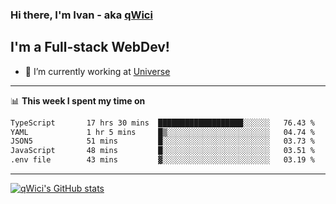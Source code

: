 ### Hi there, I'm Ivan - aka [qWici][website]

## I'm a Full-stack WebDev!
- 🔭 I’m currently working at [Universe][universe]

---

📊 **This week I spent my time on**
<!--START_SECTION:waka-->

```txt
TypeScript       17 hrs 30 mins  ███████████████████░░░░░░   76.43 %
YAML             1 hr 5 mins     █▒░░░░░░░░░░░░░░░░░░░░░░░   04.74 %
JSON5            51 mins         █░░░░░░░░░░░░░░░░░░░░░░░░   03.73 %
JavaScript       48 mins         █░░░░░░░░░░░░░░░░░░░░░░░░   03.51 %
.env file        43 mins         ▓░░░░░░░░░░░░░░░░░░░░░░░░   03.19 %
```

<!--END_SECTION:waka-->

---

[![qWici's GitHub stats](https://github-readme-stats.vercel.app/api?username=qWici)](https://github.com/qWici/github-readme-stats)

[website]: https://devkucher.com
[twitter]: https://twitter.com/KucherDev
[linkedin]: https://www.linkedin.com/in/ivankucher
[universe]: https://universeapps.limited
